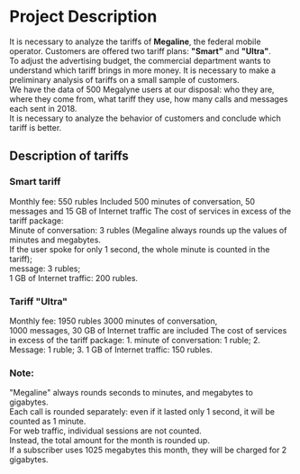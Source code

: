 # Project Description
It is necessary to analyze the tariffs of **Megaline**, the federal mobile operator. Customers are offered two tariff plans: **"Smart"** and **"Ultra"**.  
To adjust the advertising budget, the commercial department wants to understand which tariff brings in more money.
It is necessary to make a preliminary analysis of tariffs on a small sample of customers.   
We have the data of 500 Megalyne users at our disposal: who they are, where they come from, what tariff they use, how many calls and messages each sent in 2018.  
It is necessary to analyze the behavior of customers and conclude which tariff is better.
## Description of tariffs
### Smart tariff
Monthly fee: 550 rubles
Included 500 minutes of conversation, 50 messages and 15 GB of Internet traffic
The cost of services in excess of the tariff package:  
Minute of conversation: 3 rubles (Megaline always rounds up the values of minutes and megabytes.  
If the user spoke for only 1 second, the whole minute is counted in the tariff);   
message: 3 rubles;  
1 GB of Internet traffic: 200 rubles.
### Tariff "Ultra"
Monthly fee: 1950 rubles
3000 minutes of conversation,  
1000 messages, 
30 GB of Internet traffic are included
The cost of services in excess of the tariff package: 1. minute of conversation: 1 ruble; 2. Message: 1 ruble; 3. 1 GB of Internet traffic: 150 rubles.
### Note:
"Megaline" always rounds seconds to minutes, and megabytes to gigabytes.  
Each call is rounded separately: even if it lasted only 1 second, it will be counted as 1 minute.  
For web traffic, individual sessions are not counted.  
Instead, the total amount for the month is rounded up.  
If a subscriber uses 1025 megabytes this month, they will be charged for 2 gigabytes.
